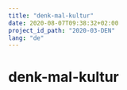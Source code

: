 ```yaml
---
title: "denk-mal-kultur"
date: 2020-08-07T09:38:32+02:00
project_id_path: "2020-03-DEN"
lang: "de"
---
```

# denk-mal-kultur
